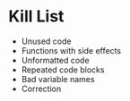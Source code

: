 Kill List
=========
* Unused code
* Functions with side effects
* Unformatted code
* Repeated code blocks
* Bad variable names
* Correction
